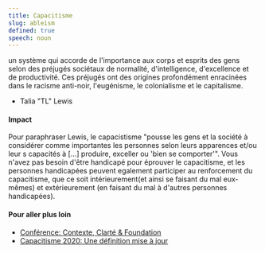 ```yaml
---
title: Capacitisme
slug: ableism
defined: true
speech: noun
---
```


un système qui accorde de l'importance aux corps et esprits des gens selon des préjugés sociétaux de normalité, d'intelligence, d'excellence et de productivité. Ces préjugés ont des origines profondément enracinées dans le racisme anti-noir, l'eugénisme, le colonialisme et le capitalisme.

- Talia "TL" Lewis

#### Impact

Pour paraphraser Lewis, le capacistisme "pousse les gens et la société à considérer comme importantes les personnes selon leurs apparences et/ou leur s capacités à [...] produire, exceller ou 'bien se comporter'". Vous n'avez pas besoin d'être handicapé pour éprouver le capacitisme, et les personnes handicapées peuvent egalement participer au renforcement du capacitisme, que ce soit intérieurement(et ainsi se faisant du mal eux-mêmes) et extérieurement (en faisant du mal à d'autres personnes handicapées).

#### Pour aller plus loin

- [Conférence: Contexte, Clarté & Foundation](https://www.talilalewis.com/blog/longmore-lecture-context-clarity-grounding)
- [Capacitisme 2020: Une définition mise à jour](https://www.talilalewis.com/blog/ableism-2020-an-updated-definition)
